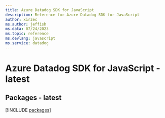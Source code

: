 ```yaml
---
title: Azure Datadog SDK for JavaScript
description: Reference for Azure Datadog SDK for JavaScript
author: xirzec
ms.author: jeffish
ms.data: 07/24/2023
ms.topic: reference
ms.devlang: javascript
ms.service: datadog
---
```

# Azure Datadog SDK for JavaScript - latest
## Packages - latest
[!INCLUDE [packages](datadog-index.md)]
